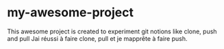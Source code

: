 # my-awesome-project

This awesome project is created to experiment git notions like clone, push and pull
Jai réussi à faire clone, pull et je mapprête à faire push.
